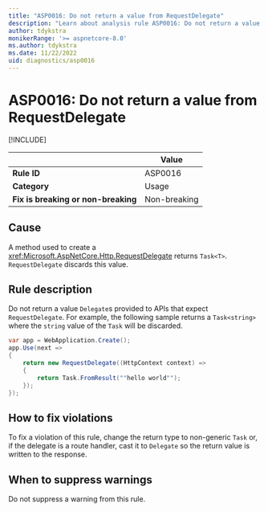 ```yaml
---
title: "ASP0016: Do not return a value from RequestDelegate"
description: "Learn about analysis rule ASP0016: Do not return a value from RequestDelegate"
author: tdykstra
monikerRange: '>= aspnetcore-8.0'
ms.author: tdykstra
ms.date: 11/22/2022
uid: diagnostics/asp0016
---
```

# ASP0016: Do not return a value from RequestDelegate

[!INCLUDE[](~/includes/not-latest-version.md)]

| | Value |
|-|-|
| **Rule ID** |ASP0016|
| **Category** |Usage|
| **Fix is breaking or non-breaking** |Non-breaking|

## Cause

A method used to create a <xref:Microsoft.AspNetCore.Http.RequestDelegate> returns `Task<T>`. `RequestDelegate` discards this value.

## Rule description

Do not return a value `Delegate`s provided to APIs that expect `RequestDelegate`. For example, the following sample returns a `Task<string>` where the `string` value of the `Task` will be discarded.

```csharp
var app = WebApplication.Create();
app.Use(next =>
{
    return new RequestDelegate((HttpContext context) =>
    {
        return Task.FromResult(""hello world"");
    });
});
```

## How to fix violations

To fix a violation of this rule, change the return type to non-generic `Task` or, if the delegate is a route handler, cast it to `Delegate` so the return value is written to the response.

## When to suppress warnings

Do not suppress a warning from this rule.

